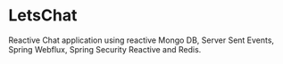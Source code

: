 # LetsChat
Reactive Chat application using reactive Mongo DB, Server Sent Events, Spring Webflux, Spring Security Reactive and Redis.
